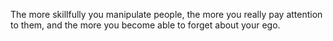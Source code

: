 The more skillfully you manipulate people, the more you really pay
attention to them, and the more you become able to forget about
your ego.


